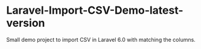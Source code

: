 # Laravel-Import-CSV-Demo-latest-version
Small demo project to import CSV in Laravel 6.0 with matching the columns.

